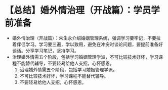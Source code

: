 # 【总结】婚外情治理（开战篇）：学员学前准备

-   婚外情治理（开战篇）：朱生永介绍婚姻管理系统，强调学习要牢记，不要拉着伴侣学习。学习要三遍，学以致用，避免在冲突时谈论问题，要提前准备好谈话。分享学习笔记，坚持学习。
-   治理婚外情需五个阶段，包括学习婚姻管理学派，不可比较技术好坏，学习课程不能替代辅导，不要轻易给他人支招，心怀感恩。
    1.  治理婚外情需五个阶段，包括学习婚姻管理学派。
    2.  不可比较技术好坏，学习课程不能替代辅导。
    3.  不要轻易给他人支招，心怀感恩。